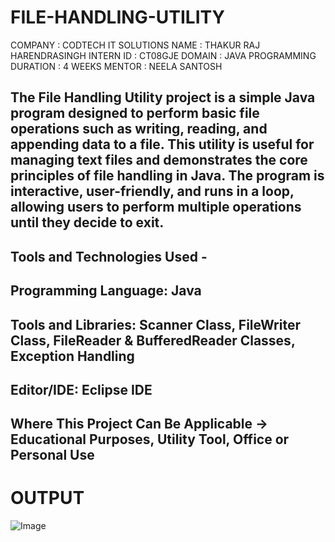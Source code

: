 # FILE-HANDLING-UTILITY
COMPANY : CODTECH IT SOLUTIONS
NAME : THAKUR RAJ HARENDRASINGH
INTERN ID : CT08GJE
DOMAIN : JAVA PROGRAMMING
DURATION : 4 WEEKS
MENTOR : NEELA SANTOSH

## The File Handling Utility project is a simple Java program designed to perform basic file operations such as writing, reading, and appending data to a file. This utility is useful for managing text files and demonstrates the core principles of file handling in Java. The program is interactive, user-friendly, and runs in a loop, allowing users to perform multiple operations until they decide to exit.

## Tools and Technologies Used - 
## Programming Language: Java
## Tools and Libraries: Scanner Class, FileWriter Class, FileReader & BufferedReader Classes, Exception Handling
## Editor/IDE: Eclipse IDE

## Where This Project Can Be Applicable -> Educational Purposes, Utility Tool, Office or Personal Use

# OUTPUT
![Image](https://github.com/user-attachments/assets/c7e02460-1ab7-494a-8906-c7b8a4391ecf)
